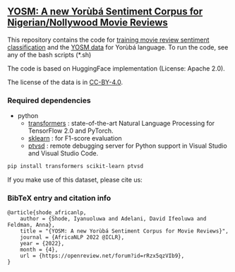 ## [YOSM: A new Yorùbá Sentiment Corpus for Nigerian/Nollywood Movie Reviews](https://openreview.net/forum?id=rRzx5qzVIb9)

This repository contains the code for [training movie review sentiment classification](https://github.com/IyanuSh/YOSM/tree/main/train_textclass.py) and the [YOSM data](https://github.com/IyanuSh/YOSM/tree/main/data/yosm) for Yorùbá language. To run the code, see any of the bash scripts (*.sh)

The code is based on HuggingFace implementation (License: Apache 2.0).

The license of the data is in [CC-BY-4.0](https://creativecommons.org/licenses/by/4.0/).

### Required dependencies
* python
  * [transformers](https://pypi.org/project/transformers/) : state-of-the-art Natural Language Processing for TensorFlow 2.0 and PyTorch.
  * [sklearn](https://scikit-learn.org/stable/install.html) : for F1-score evaluation
  * [ptvsd](https://pypi.org/project/ptvsd/) : remote debugging server for Python support in Visual Studio and Visual Studio Code.

```bash
pip install transformers scikit-learn ptvsd
```

If you make use of this dataset, please cite us:

### BibTeX entry and citation info
```
@article{shode_africanlp,
    author = {Shode, Iyanuoluwa and Adelani, David Ifeoluwa and Feldman, Anna},
    title = "{YOSM: A new Yorùbá Sentiment Corpus for Movie Reviews}",
    journal = {AfricaNLP 2022 @ICLR},
    year = {2022},
    month = {4},
    url = {https://openreview.net/forum?id=rRzx5qzVIb9},
}
```


